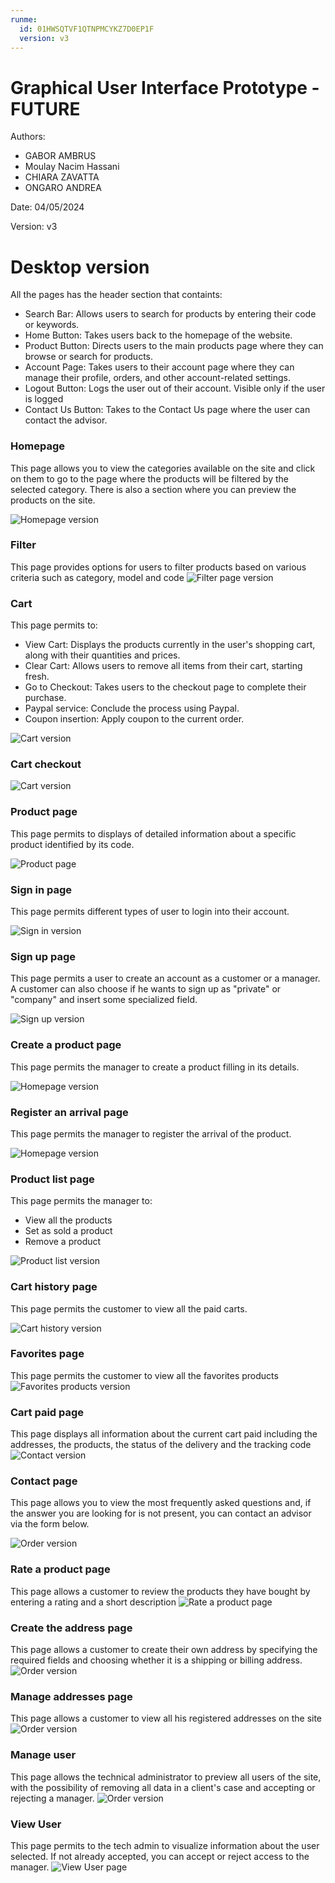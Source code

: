 ```yaml
---
runme:
  id: 01HWSQTVF1QTNPMCYKZ7D0EP1F
  version: v3
---
```


# Graphical User Interface Prototype - FUTURE

Authors: 

- GABOR AMBRUS
- Moulay Nacim Hassani
- CHIARA ZAVATTA
- ONGARO ANDREA

Date: 04/05/2024

Version: v3

# Desktop version

All the pages has the header section that containts:

- Search Bar: Allows users to search for products by entering their code or keywords.
- Home Button: Takes users back to the homepage of the website.
- Product Button: Directs users to the main products page where they can browse or search for products.
- Account Page: Takes users to their account page where they can manage their profile, orders, and other account-related settings.
- Logout Button: Logs the user out of their account. Visible only if the user is logged
- Contact Us Button: Takes to the Contact Us page where the user can contact the advisor. 

### Homepage

This page allows you to view the categories available on the site and click on them to go to the page where the products will be filtered by the selected category. There is also a section where you can preview the products on the site.

![Homepage version](./images/v2/gui/desktop/desktop_1.jpg "Homepage")

### Filter

This page provides options for users to filter products based on various criteria such as category, model and code
![Filter page version](./images/v2/gui/desktop/desktop_2.jpg "Filter page")

### Cart

This page permits to:
- View Cart: Displays the products currently in the user's shopping cart, along with their quantities and prices.
- Clear Cart: Allows users to remove all items from their cart, starting fresh.
- Go to Checkout: Takes users to the checkout page to complete their purchase.
- Paypal service: Conclude the process using Paypal.
- Coupon insertion: Apply coupon to the current order.

![Cart version](./images/v2/gui/desktop/desktop_3.jpg "Cart")

### Cart checkout

![Cart version](./images/v2/gui/desktop/desktop_4.jpg "Cart checkout")

### Product page

This page permits to displays of detailed information about a specific product identified by its code.

![Product page](./images/v2/gui/desktop/desktop_5.jpg "Product page")

### Sign in page

This page permits different types of user to login into their account.

![Sign in version](./images/v2/gui/desktop/desktop_6.jpg "Sign in")

### Sign up page

This page permits a user to create an account as a customer or a manager. A customer can also choose if he wants to sign up as "private" or "company" and insert some specialized field. 

![Sign up version](./images/v2/gui/desktop/desktop_7.jpg "Sign up")

### Create a product page

This page permits the manager to create a product filling in its details.

![Homepage version](./images/v2/gui/desktop/desktop_8.jpg "Create a product")

### Register an arrival page

This page permits the manager to register the arrival of the product.

![Homepage version](./images/v2/gui/desktop/desktop_9.jpg "Register an arrival")

### Product list page

This page permits the manager to:
- View all the products
- Set as sold a product
- Remove a product

![Product list version](./images/v2/gui/desktop/desktop_10.jpg "Product list")

### Cart history page

This page permits the customer to view all the paid carts.

![Cart history version](./images/v2/gui/desktop/desktop_11.jpg "Cart history")

### Favorites page
This page permits the customer to view all the favorites products
![Favorites products version](./images/v2/gui/desktop/desktop_12.jpg "Favorites products page")

### Cart paid page
This page displays all information about the current cart paid including the addresses, the products, the status of the delivery and the tracking code <br>
![Contact version](./images/v2/gui/desktop/desktop_13.jpg "Order page")

### Contact page
This page allows you to view the most frequently asked questions and, if the answer you are looking for is not present, you can contact an advisor via the form below.

![Order version](./images/v2/gui/desktop/desktop_14.jpg "Contact page")

### Rate a product page
This page allows a customer to review the products they have bought by entering a rating and a short description
![Rate a product page](./images/v2/gui/desktop/desktop_15.jpg "Rate a product page")

### Create the address page
This page allows a customer to create their own address by specifying the required fields and choosing whether it is a shipping or billing address.
![Order version](./images/v2/gui/desktop/desktop_16.jpg "Create the address page")

### Manage addresses page
This page allows a customer to view all his registered addresses on the site
![Order version](./images/v2/gui/desktop/desktop_17.jpg "Order page")

### Manage user
This page allows the technical administrator to preview all users of the site, with the possibility of removing all data in a client's case and accepting or rejecting a manager.
![Order version](./images/v2/gui/desktop/desktop_18.jpg "Order page")

### View User
This page permits to the tech admin to visualize information about the user selected. If not already accepted, you can accept or reject access to the manager.
![View User page](./images/v2/gui/desktop/desktop_19.jpg "View User")